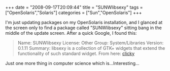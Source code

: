 +++
date = "2008-09-17T20:09:44"
title = "SUNWlibsexy"
tags = ["OpenSolaris","Solaris"]
categories = ["Sun","OpenSolaris"]
+++

I'm just updating packages on my OpenSolaris installation, and I glanced at the screen only to find a package called "SUNWlibsexy" sitting bang in the middle of the update screen. After a quick Google, I found this:
> Name: SUNWlibsexy
License: Other
Group: System/Libraries
Version: 0.1.11
Summary: libsexy is a collection of GTK+ widgets that extend the functionality of such standard widget.
From here: [clicky][1]

Just one more thing in computer science which is...Interesting...

  [1]: http://cvs.opensolaris.org/source/xref/jds/spec-files/trunk/SUNWlibsexy.spec?a=true
